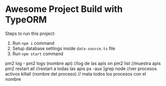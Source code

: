 # Awesome Project Build with TypeORM

Steps to run this project:

1. Run `npm i` command
2. Setup database settings inside `data-source.ts` file
3. Run `npm start` command

pm2 log - pm2 logs (nombre api) //log de las apis on
pm2 list //muestra apis
pm2 restart all //restart a todas las apis
ps -aux |grep node //ver procesos activos
killall (nombre del proceso) // mata todos los procesos con el nombre
